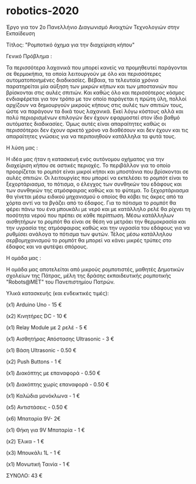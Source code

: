 # robotics-2020
Έργο για τον 2ο Πανελλήνιο Διαγωνισμό Ανοιχτών Τεχνολογιών στην Εκπαίδευση


Τίτλος: "Ρομποτικό όχημα για την διαχείριση κήπου"

Γενικό Πρόβλημα :

Τα περισσότερα λαχανικά που μπορεί κανείς να προμηθευτεί παράγονται σε θερμοκήπια, τα οποία λειτουργούν με όλο και περισσότερες αυτοματοποιημένες διαδικασίες. Βέβαια, τα τελευταία χρόνια παρατηρείται μία αύξηση των μικρών κήπων και των μποστανιών που βρίσκονται στις αυλές σπιτιών. Και καθώς όλο και περισσότερος κόσμος ενδιαφέρεται για τον τρόπο με τον οποίο παράγεται η πρώτη ύλη, πολλοί αρχίζουν να δημιουργούν μικρούς κήπους στις αυλές των σπιτιών τους, ώστε να παράγουν τα δικά τους λαχανικά. Εκεί λόγω κόστους αλλά και πολύ περιορισμένων επιλογών δεν έχουν εφαρμοστεί στον ίδιο βαθμό αυτόματες διαδικασίες. Όμως αυτές είναι απαραίτητες καθώς οι περισσότεροι δεν έχουν αρκετό χρόνο να διαθέσουν και δεν έχουν και τις απαραίτητες γνώσεις για να περιποιηθούν κατάλληλα τα φυτά τους.

Η λύση μας :

Η ιδέα μας ήταν η κατασκευή ενός αυτόνομου οχήματος για την διαχείριση κήπου σε αστικές περιοχές. Το περιβάλλον για το οποίο προορίζεται το ρομπότ είναι μικροί κήποι και μποστάνια που βρίσκονται σε αυλές σπιτιών. Οι λειτουργίες που μπορεί να εκτελέσει το ρομπότ είναι το ξεχορτάριασμα, το πότισμα, ο έλεγχος των συνθηκών του εδάφους και των συνθηκών της ατμόσφαιρας καθώς και το φύτεμα. Το ξεχορτάριασμα θα γίνεται μέσω ειδικού μηχανισμού ο οποίος θα κόβει τις άκρες από τα χόρτα αντί να τα βγάζει από το έδαφος. Για το πότισμα το ρομπότ θα φέρει πάνω του ένα μπουκάλι με νερό και με κατάλληλο ρελέ θα ρίχνει τη ποσότητα νερού που πρέπει σε κάθε περίπτωση. Μέσω κατάλληλων αισθητήρων το ρομπότ θα είναι σε θέση να μετράει την θερμοκρασία και την υγρασία της ατμόσφαιρας καθώς και την υγρασία του εδάφους για να ρυθμίσει ανάλογα το πότισμα των φυτών. Τέλος μέσω κατάλληλου σερβομηχανισμού το ρομπότ θα μπορεί να κάνει μικρές τρύπες στο έδαφος και να φυτέψει σπόρους.

Η ομάδα μας :

Η ομάδα μας αποτελείται από μικρούς ρομποτιστές, μαθητές Δημοτικών σχολείων της Πάτρας, μέλη της δράσης εκπαιδευτικής ρομποτικής "Robots@ΜΕΤ" του Πανεπιστημίου Πατρών.

Υλικά κατασκευής (και ενδεικτικές τιμές):

(x1) Arduino Uno - 15 €

(x2) Κινητήρες DC - 10 €

(x1) Relay Module με 2 ρελέ - 5 €

(x1) Αισθητήρας Απόστασης Ultrasonic - 3 €

(x1) Βάση Ultrasonic - 0.50 €

(x2) Push Buttons - 1 €

(x1) Διακόπτης με επαναφορά - 0.50 €

(x1) Διακόπτης χωρίς επαναφορά - 0.50 €

(x1) Καλώδια μονόκλωνα - 1 €

(x5) Αντιστάσεις - 0.50 €

(x6) Μπαταρία 9V- 2€

(x1) Θήκη για 9V Μπαταρία - 1 €

(x2) Έλικα - 1 €

(x3) Μπουκάλι 1L - 1 €

(x1) Μονωτική Ταινία - 1 €

ΣΥΝΟΛΟ: 43 €
